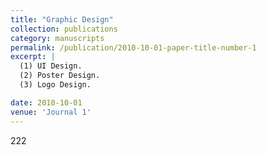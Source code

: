 ```yaml
---
title: "Graphic Design"
collection: publications
category: manuscripts
permalink: /publication/2010-10-01-paper-title-number-1
excerpt: |
  (1) UI Design.  
  (2) Poster Design.  
  (3) Logo Design.

date: 2010-10-01
venue: 'Journal 1'
---
```


222
